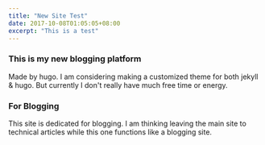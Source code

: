 ```yaml
---
title: "New Site Test"
date: 2017-10-08T01:05:05+08:00
excerpt: "This is a test"
---
```


### This is my new blogging platform

Made by hugo. I am considering making a customized theme for both jekyll & hugo. But currently I don't really have much free time or energy.

### For Blogging

This site is dedicated for blogging. I am thinking leaving the main site to technical articles while this one functions like a blogging site.

